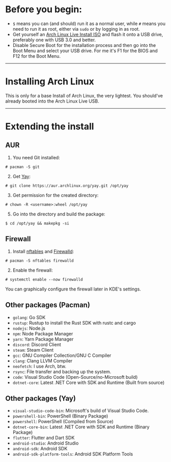 # Before you begin:
* `$` means you can (and should) run it as a normal user, while `#` means you need to run it as root, either via `sudo` or by logging in as root. 
* Get yourself an [Arch Linux Live Install ISO](https://archlinux.org/download/) and flash it onto a USB drive, preferably one with USB 3.0 and better.
* Disable Secure Boot for the installation process and then go into the Boot Menu and select your USB drive. For me it's F1 for the BIOS and F12 for the Boot Menu.

<hr>

# Installing Arch Linux
This is only for a base Install of Arch Linux, the very lightest. You should've already booted into the Arch Linux Live USB.


<!--End-->

<hr>

# Extending the install
## AUR
1. You need Git installed:
```
# pacman -S git
```
2. Get [Yay](https://github.com/Jguer/yay):
```
# git clone https://aur.archlinux.org/yay.git /opt/yay
```
3. Get permission for the created directory:
```
# chown -R <username>:wheel /opt/yay
```
5. Go into the directory and build the package:
```
$ cd /opt/yay && makepkg -si
```

## Firewall
1. Install [nftables](https://wiki.archlinux.org/title/Nftables) and [Firewalld](https://wiki.archlinux.org/title/Firewalld):
```
# pacman -S nftables firewalld
```
2. Enable the firewall:
```
# systemctl enable --now firewalld
```
You can graphically configure the firewall later in KDE's settings.

## Other packages (Pacman)
* `golang`: Go SDK
* `rustup`: Rustup to install the Rust SDK with rustc and cargo
* `nodejs`: Node.js
* `npm`: Node Package Manager
* `yarn`: Yarn Package Manager
* `discord`: Discord Client
* `steam`: Steam Client
* `gcc`: GNU Compiler Collection/GNU C Compiler
* `clang`: Clang LLVM Compiler
* `neofetch`: I use Arch, btw.
* `rsync`: File transfer and backing up the system.
* `code`: Visual Studio Code (Open-Source/no-Microsoft build)
* `dotnet-core`: Latest .NET Core with SDK and Runtime (Built from source)

## Other packages (Yay)
* `visual-studio-code-bin`: Microsoft's build of Visual Studio Code.
* `powershell-bin`: PowerShell (Binary Package)
* `powershell`: PowerShell (Compiled from Source)
* `dotnet-core-bin`: Latest .NET Core with SDK and Runtime (Binary Package)
* `flutter`: Flutter and Dart SDK
* `android-studio`: Android Studio
* `android-sdk`: Android SDK
* `android-sdk-platform-tools`: Android SDK Platform Tools
